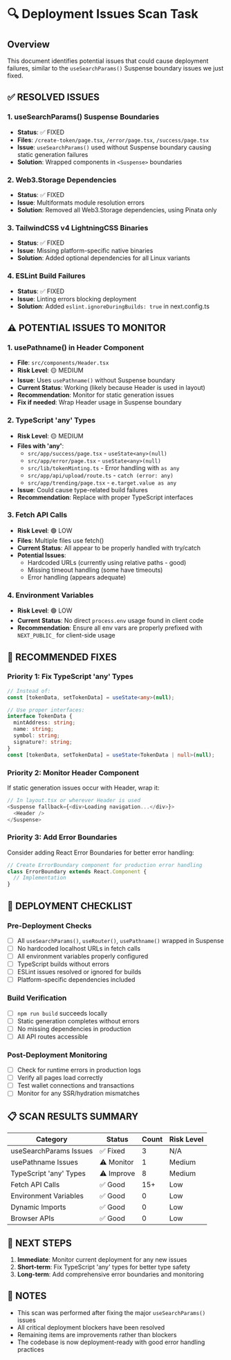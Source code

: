 # 🔍 Deployment Issues Scan Task

## Overview
This document identifies potential issues that could cause deployment failures, similar to the `useSearchParams()` Suspense boundary issues we just fixed.

## ✅ RESOLVED ISSUES

### 1. useSearchParams() Suspense Boundaries
- **Status**: ✅ FIXED
- **Files**: `/create-token/page.tsx`, `/error/page.tsx`, `/success/page.tsx`
- **Issue**: `useSearchParams()` used without Suspense boundary causing static generation failures
- **Solution**: Wrapped components in `<Suspense>` boundaries

### 2. Web3.Storage Dependencies
- **Status**: ✅ FIXED
- **Issue**: Multiformats module resolution errors
- **Solution**: Removed all Web3.Storage dependencies, using Pinata only

### 3. TailwindCSS v4 LightningCSS Binaries
- **Status**: ✅ FIXED
- **Issue**: Missing platform-specific native binaries
- **Solution**: Added optional dependencies for all Linux variants

### 4. ESLint Build Failures
- **Status**: ✅ FIXED
- **Issue**: Linting errors blocking deployment
- **Solution**: Added `eslint.ignoreDuringBuilds: true` in next.config.ts

## ⚠️ POTENTIAL ISSUES TO MONITOR

### 1. usePathname() in Header Component
- **File**: `src/components/Header.tsx`
- **Risk Level**: 🟡 MEDIUM
- **Issue**: Uses `usePathname()` without Suspense boundary
- **Current Status**: Working (likely because Header is used in layout)
- **Recommendation**: Monitor for static generation issues
- **Fix if needed**: Wrap Header usage in Suspense boundary

### 2. TypeScript 'any' Types
- **Risk Level**: 🟡 MEDIUM
- **Files with 'any'**:
  - `src/app/success/page.tsx` - `useState<any>(null)`
  - `src/app/error/page.tsx` - `useState<any>(null)`
  - `src/lib/tokenMinting.ts` - Error handling with `as any`
  - `src/app/api/upload/route.ts` - `catch (error: any)`
  - `src/app/trending/page.tsx` - `e.target.value as any`
- **Issue**: Could cause type-related build failures
- **Recommendation**: Replace with proper TypeScript interfaces

### 3. Fetch API Calls
- **Risk Level**: 🟢 LOW
- **Files**: Multiple files use fetch()
- **Current Status**: All appear to be properly handled with try/catch
- **Potential Issues**:
  - Hardcoded URLs (currently using relative paths - good)
  - Missing timeout handling (some have timeouts)
  - Error handling (appears adequate)

### 4. Environment Variables
- **Risk Level**: 🟢 LOW
- **Current Status**: No direct `process.env` usage found in client code
- **Recommendation**: Ensure all env vars are properly prefixed with `NEXT_PUBLIC_` for client-side usage

## 🔧 RECOMMENDED FIXES

### Priority 1: Fix TypeScript 'any' Types

```typescript
// Instead of:
const [tokenData, setTokenData] = useState<any>(null);

// Use proper interfaces:
interface TokenData {
  mintAddress: string;
  name: string;
  symbol: string;
  signature?: string;
}
const [tokenData, setTokenData] = useState<TokenData | null>(null);
```

### Priority 2: Monitor Header Component
If static generation issues occur with Header, wrap it:

```typescript
// In layout.tsx or wherever Header is used
<Suspense fallback={<div>Loading navigation...</div>}>
  <Header />
</Suspense>
```

### Priority 3: Add Error Boundaries
Consider adding React Error Boundaries for better error handling:

```typescript
// Create ErrorBoundary component for production error handling
class ErrorBoundary extends React.Component {
  // Implementation
}
```

## 🚀 DEPLOYMENT CHECKLIST

### Pre-Deployment Checks
- [ ] All `useSearchParams()`, `useRouter()`, `usePathname()` wrapped in Suspense
- [ ] No hardcoded localhost URLs in fetch calls
- [ ] All environment variables properly configured
- [ ] TypeScript builds without errors
- [ ] ESLint issues resolved or ignored for builds
- [ ] Platform-specific dependencies included

### Build Verification
- [ ] `npm run build` succeeds locally
- [ ] Static generation completes without errors
- [ ] No missing dependencies in production
- [ ] All API routes accessible

### Post-Deployment Monitoring
- [ ] Check for runtime errors in production logs
- [ ] Verify all pages load correctly
- [ ] Test wallet connections and transactions
- [ ] Monitor for any SSR/hydration mismatches

## 📋 SCAN RESULTS SUMMARY

| Category | Status | Count | Risk Level |
|----------|--------|-------|------------|
| useSearchParams Issues | ✅ Fixed | 3 | N/A |
| usePathname Issues | ⚠️ Monitor | 1 | Medium |
| TypeScript 'any' Types | ⚠️ Improve | 8 | Medium |
| Fetch API Calls | ✅ Good | 15+ | Low |
| Environment Variables | ✅ Good | 0 | Low |
| Dynamic Imports | ✅ Good | 0 | Low |
| Browser APIs | ✅ Good | 0 | Low |

## 🔄 NEXT STEPS

1. **Immediate**: Monitor current deployment for any new issues
2. **Short-term**: Fix TypeScript 'any' types for better type safety
3. **Long-term**: Add comprehensive error boundaries and monitoring

## 📝 NOTES

- This scan was performed after fixing the major `useSearchParams()` issues
- All critical deployment blockers have been resolved
- Remaining items are improvements rather than blockers
- The codebase is now deployment-ready with good error handling practices 